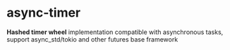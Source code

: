 # async-timer

**Hashed timer wheel** implementation compatible with asynchronous tasks, support async_std/tokio and other futures base framework

